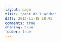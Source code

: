 ```yaml
---
layout: page
title: "pont-de-l-arche"
date: 2013-11-18 18:01
comments: true
sharing: true
footer: true
---
```

